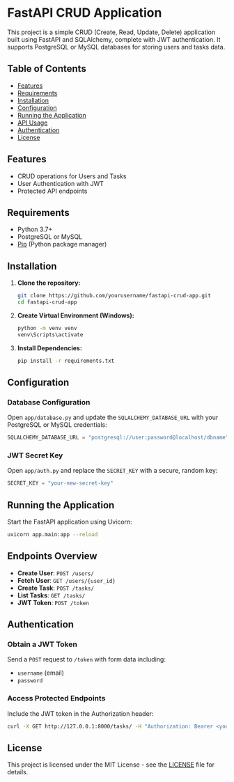 # FastAPI CRUD Application

This project is a simple CRUD (Create, Read, Update, Delete) application built using FastAPI and SQLAlchemy, complete with JWT authentication. It supports PostgreSQL or MySQL databases for storing users and tasks data.

## Table of Contents

- [Features](#features)
- [Requirements](#requirements)
- [Installation](#installation)
- [Configuration](#configuration)
- [Running the Application](#running-the-application)
- [API Usage](#api-usage)
- [Authentication](#authentication)
- [License](#license)

## Features

- CRUD operations for Users and Tasks
- User Authentication with JWT
- Protected API endpoints

## Requirements

- Python 3.7+
- PostgreSQL or MySQL
- [Pip](https://pip.pypa.io/en/stable/) (Python package manager)

## Installation

1. **Clone the repository:**

   ```bash
   git clone https://github.com/yourusername/fastapi-crud-app.git
   cd fastapi-crud-app
   ```

2. **Create Virtual Environment (Windows):**

   ```bash
   python -m venv venv
   venv\Scripts\activate
   ```

3. **Install Dependencies:**

   ```bash
   pip install -r requirements.txt
   ```

## Configuration

### Database Configuration

Open `app/database.py` and update the `SQLALCHEMY_DATABASE_URL` with your PostgreSQL or MySQL credentials:

```python
SQLALCHEMY_DATABASE_URL = "postgresql://user:password@localhost/dbname"
```

### JWT Secret Key

Open `app/auth.py` and replace the `SECRET_KEY` with a secure, random key:

```python
SECRET_KEY = "your-new-secret-key"
```

## Running the Application

Start the FastAPI application using Uvicorn:

```bash
uvicorn app.main:app --reload
```

## Endpoints Overview

- **Create User**: `POST /users/`
- **Fetch User**: `GET /users/{user_id}`
- **Create Task**: `POST /tasks/`
- **List Tasks**: `GET /tasks/`
- **JWT Token**: `POST /token`

## Authentication

### Obtain a JWT Token

Send a `POST` request to `/token` with form data including:

- `username` (email)
- `password`

### Access Protected Endpoints

Include the JWT token in the Authorization header:

```bash
curl -X GET http://127.0.0.1:8000/tasks/ -H "Authorization: Bearer <your_token>"
```

## License

This project is licensed under the MIT License - see the [LICENSE](LICENSE) file for details.